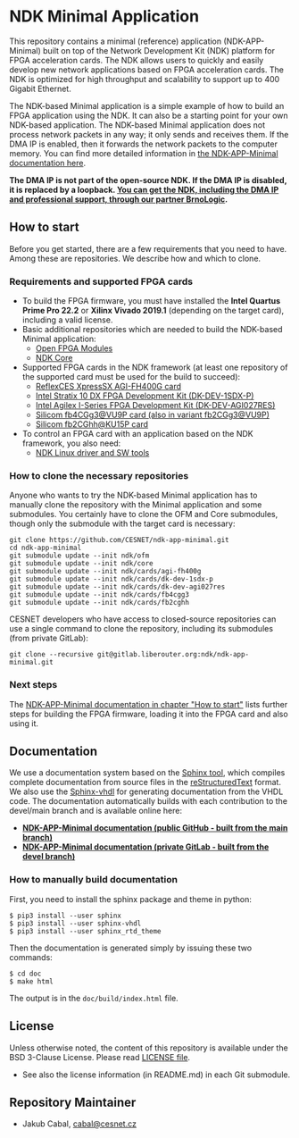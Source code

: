 # NDK Minimal Application

This repository contains a minimal (reference) application (NDK-APP-Minimal) built on top of the Network Development Kit (NDK) platform for FPGA acceleration cards. The NDK allows users to quickly and easily develop new network applications based on FPGA acceleration cards. The NDK is optimized for high throughput and scalability to support up to 400 Gigabit Ethernet.
 
The NDK-based Minimal application is a simple example of how to build an FPGA application using the NDK. It can also be a starting point for your own NDK-based application. The NDK-based Minimal application does not process network packets in any way; it only sends and receives them. If the DMA IP is enabled, then it forwards the network packets to the computer memory. You can find more detailed information in [the NDK-APP-Minimal documentation here](https://cesnet.github.io/ndk-app-minimal/).

**The DMA IP is not part of the open-source NDK. If the DMA IP is disabled, it is replaced by a loopback. [You can get the NDK, including the DMA IP and professional support, through our partner BrnoLogic](https://support.brnologic.com/).**

## How to start

Before you get started, there are a few requirements that you need to have. Among these are repositories. We describe how and which to clone.

### Requirements and supported FPGA cards

- To build the FPGA firmware, you must have installed the **Intel Quartus Prime Pro 22.2** or **Xilinx Vivado 2019.1** (depending on the target card), including a valid license.
- Basic additional repositories which are needed to build the NDK-based Minimal application:
    - [Open FPGA Modules](https://github.com/CESNET/ofm/)
    - [NDK Core](https://github.com/CESNET/ndk-core/)
- Supported FPGA cards in the NDK framework (at least one repository of the supported card must be used for the build to succeed):
    - [ReflexCES XpressSX AGI-FH400G card](https://github.com/CESNET/ndk-card-agi-fh400g/)
    - [Intel Stratix 10 DX FPGA Development Kit (DK-DEV-1SDX-P)](https://github.com/CESNET/ndk-card-dk-dev-1sdx-p/)
    - [Intel Agilex I-Series FPGA Development Kit (DK-DEV-AGI027RES)](https://github.com/CESNET/ndk-card-dk-dev-agi027res/)
    - [Silicom fb4CGg3@VU9P card (also in variant fb2CGg3@VU9P)](https://github.com/CESNET/ndk-card-fb4cgg3/)
    - [Silicom fb2CGhh@KU15P card](https://github.com/CESNET/ndk-card-fb2cghh/)
- To control an FPGA card with an application based on the NDK framework, you also need:
    - [NDK Linux driver and SW tools](https://github.com/CESNET/ndk-sw)

### How to clone the necessary repositories

Anyone who wants to try the NDK-based Minimal application has to manually clone the repository with the Minimal application and some submodules. You certainly have to clone the OFM and Core submodules, though only the submodule with the target card is necessary:

```
git clone https://github.com/CESNET/ndk-app-minimal.git
cd ndk-app-minimal
git submodule update --init ndk/ofm
git submodule update --init ndk/core
git submodule update --init ndk/cards/agi-fh400g
git submodule update --init ndk/cards/dk-dev-1sdx-p
git submodule update --init ndk/cards/dk-dev-agi027res
git submodule update --init ndk/cards/fb4cgg3
git submodule update --init ndk/cards/fb2cghh
```

CESNET developers who have access to closed-source repositories can use a single command to clone the repository, including its submodules (from private GitLab):
```
git clone --recursive git@gitlab.liberouter.org:ndk/ndk-app-minimal.git
```

### Next steps

The [NDK-APP-Minimal documentation in chapter "How to start"](https://cesnet.github.io/ndk-app-minimal/) lists further steps for building the FPGA firmware, loading it into the FPGA card and also using it.

## Documentation

We use a documentation system based on the [Sphinx tool](https://www.sphinx-doc.org), which compiles complete documentation from source files in the [reStructuredText](https://docutils.sourceforge.io/rst.html) format. We also use the [Sphinx-vhdl](https://github.com/CESNET/sphinx-vhdl) for generating documentation from the VHDL code. The documentation automatically builds with each contribution to the devel/main branch and is available online here:
- [**NDK-APP-Minimal documentation (public GitHub - built from the main branch)**](https://cesnet.github.io/ndk-app-minimal/)
- [**NDK-APP-Minimal documentation (private GitLab - built from the devel branch)**](https://ndk.gitlab.liberouter.org:5051/ndk-app-minimal/)

### How to manually build documentation

First, you need to install the sphinx package and theme in python:
```
$ pip3 install --user sphinx
$ pip3 install --user sphinx-vhdl
$ pip3 install --user sphinx_rtd_theme
```

Then the documentation is generated simply by issuing these two commands:
```
$ cd doc
$ make html
```

The output is in the `doc/build/index.html` file.

## License

Unless otherwise noted, the content of this repository is available under the BSD 3-Clause License. Please read [LICENSE file](LICENSE).

- See also the license information (in README.md) in each Git submodule.

## Repository Maintainer

- Jakub Cabal, cabal@cesnet.cz
